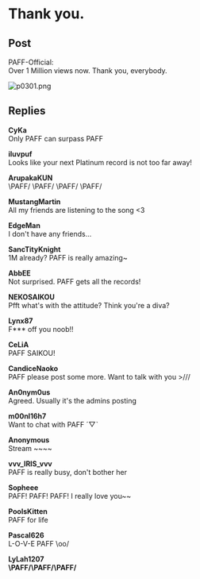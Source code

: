 # Thank you.
## Post
PAFF-Official:<br>
Over 1 Million views now. Thank you, everybody. <br>


![p0301.png](/attachments/p0301.png)
## Replies
**CyKa**<br>
Only PAFF can surpass PAFF

**iluvpuf**<br>
Looks like your next Platinum record is not too far away!

**ArupakaKUN**<br>
\\PAFF/ \\PAFF/ \\PAFF/ \\PAFF/ 

**MustangMartin**<br>
All my friends are listening to the song <3

**EdgeMan**<br>
I don't have any friends...

**SancTityKnight**<br>
1M already? PAFF is really amazing~

**AbbEE**<br>
Not surprised. PAFF gets all the records!

**NEKOSAIKOU**<br>
Pfft what's with the attitude? Think you're a diva?

**Lynx87**<br>
F\*\*\* off you noob!!

**CeLiA**<br>
PAFF SAIKOU!

**CandiceNaoko**<br>
PAFF please post some more. Want to talk with you >///

**An0nym0us**<br>
Agreed. Usually it's the admins posting

**m00nl16h7**<br>
Want to chat with PAFF ˊ▽ˋ

**Anonymous**<br>
Stream ~~~~

**vvv_IRIS_vvv**<br>
PAFF is really busy, don't bother her

**Sopheee**<br>
PAFF! PAFF! PAFF! I really love you~~

**PoolsKitten**<br>
PAFF for life

**Pascal626**<br>
L-O-V-E PAFF \\oo/

**LyLah1207**<br>
**\\PAFF/****\\PAFF/****\\PAFF/**


